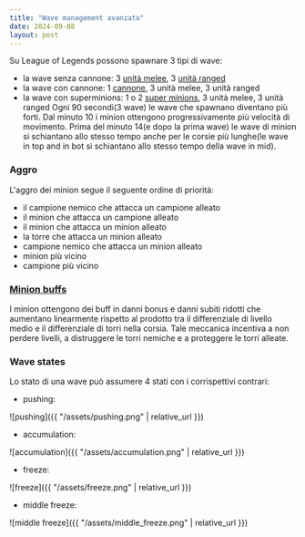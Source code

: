 ```yaml
---
title: "Wave management avanzato"
date: 2024-09-08
layout: post
---
```


Su League of Legends possono spawnare 3 tipi di wave:
- la wave senza cannone: 3 [unità melee](https://leagueoflegends.fandom.com/wiki/Melee_minion), 3 [unità ranged](https://leagueoflegends.fandom.com/wiki/Caster_minion)
- la wave con cannone: 1 [cannone](https://leagueoflegends.fandom.com/wiki/Siege_minion), 3 unità melee, 3 unità ranged
- la wave con superminions: 1 o 2 [super minions](https://leagueoflegends.fandom.com/wiki/Super_minion), 3 unità melee, 3 unità ranged
Ogni 90 secondi(3 wave) le wave che spawnano diventano più forti. Dal minuto 10 i minion ottengono progressivamente più velocità di movimento. Prima del minuto 14(e dopo la prima wave) le wave di minion si schiantano allo stesso tempo anche per le corsie più lunghe(le wave in top and in bot si schiantano allo stesso tempo della wave in mid).

### Aggro

L'aggro dei minion segue il seguente ordine di priorità:
- il campione nemico che attacca un campione alleato
- il minion che attacca un campione alleato
- il minion che attacca un minion alleato
- la torre che attacca un minion alleato
- campione nemico che attacca un minion alleato
- minion più vicino
- campione più vicino

### [Minion buffs](https://leagueoflegends.fandom.com/wiki/Minion_(League_of_Legends)#Buffs)

I minion ottengono dei buff in danni bonus e danni subiti ridotti che aumentano linearmente rispetto al prodotto tra il differenziale di livello medio e il differenziale di torri nella corsia. Tale meccanica incentiva a non perdere livelli, a distruggere le torri nemiche e a proteggere le torri alleate.


### Wave states

Lo stato di una wave può assumere 4 stati con i corrispettivi contrari:
- pushing:

![pushing]({{ "/assets/pushing.png" | relative_url }})
- accumulation:

![accumulation]({{ "/assets/accumulation.png" | relative_url }})
- freeze:

![freeze]({{ "/assets/freeze.png" | relative_url }})
- middle freeze:

![middle freeze]({{ "/assets/middle_freeze.png" | relative_url }})
